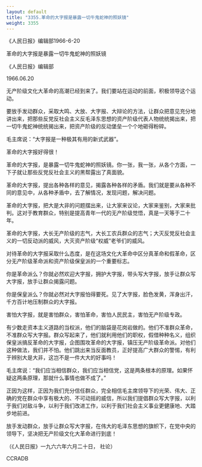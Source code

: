 ```yaml
---
layout: default
title: "3355.革命的大字报是暴露一切牛鬼蛇神的照妖镜"
weight: 3355
---
```


《人民日报》编辑部1966-6-20

革命的大字报是暴露一切牛鬼蛇神的照妖镜

《人民日报》编辑部

1966.06.20

无产阶级文化大革命的高潮已经到来了。我们要站在运动的前面，积极领导这个运动。

要放手发动群众，采取大鸣、大放、大字报、大辩论的方法，让群众把意见充分地讲出来，把那些反党反社会主义反毛泽东思想的资产阶级代表人物统统揭出来，把一切牛鬼蛇神统统揭出来，把资产阶级的反动堡垒一个个地砸得粉碎。

毛主席说：“大字报是一种极其有用的新式武器”。

革命的大字报好得很！

革命的大字报，是暴露一切牛鬼蛇神的照妖镜。你一张，我一张，从各个方面，一下子就让那些反党反社会主义的黑帮露出了真面貌。

革命的大字报，提出各种各样的意见，揭露各种各样的矛盾。我们就是要从各种不同的意见中，从各种矛盾中，去了解情况，发现问题，解决问题。

革命的大字报，把大是大非的问题摆出来，让大家来议论，大家来鉴别，大家来批判。这对于教育群众，特别是提高青年一代的无产阶级觉悟，真是一天等于二十年。

革命的大字报，大长无产阶级的志气，大长工农兵群众的志气；大灭反党反社会主义的一切反动派的威风，大灭资产阶级“权威”老爷们的威风。

对待革命的大字报采取什么态度，是在这场文化大革命中区分真革命和假革命，区分无产阶级革命派和资产阶级保皇派的一个重要标志。

你是革命派么？你就必然欢迎大字报，拥护大字报，带头写大字报，放手让群众写大字报，放手让群众揭露问题。

你是保皇派么？你就必然对大字报怕得要死。见了大字报，脸色发黄，浑身出汗，千方百计地压制群众的大字报。

害怕大字报，就是害怕群众，害怕革命，害怕人民民主，害怕无产阶级专政。

有少数走资本主义道路的当权派，他们的脑袋是花岗岩做的。他们不准群众革命，不准群众写大字报。群众写起来了，他们就利用他们的职权，假借种种名义，组织保皇派搞反革命的大字报，企图围攻革命的大字报，镇压无产阶级革命派。对他们这种做法，我们并不怕。他们跳出来当反面教员，正好提高广大群众的警惕，有利于辨别大是大非，这岂不是一件大大的好事吗！

毛主席说：“我们应当相信群众，我们应当相信党，这是两条根本的原理。如果怀疑这两条原理，那就什么事情也做不成了。”

正因为这样，正因为我们充分信任群众，完全相信毛主席领导下的光荣、伟大、正确的党在群众中享有极大的、不可动摇的威信，所以我们提倡群众写大字报，以利于我们对敌斗争，以利于我们改进工作，以利于我们社会主义事业更健康地、大踏步地前进。

放手发动群众，放手让群众写大字报，在伟大的毛泽东思想的旗帜下，在党中央的领导下，坚决把无产阶级文化大革命进行到底！

（《人民日报》一九六六年六月二十日， 社论）

CCRADB

